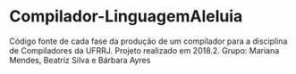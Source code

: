 # Compilador-LinguagemAleluia
Código fonte de cada fase da produção de um compilador para a disciplina de Compiladores da UFRRJ. Projeto realizado em 2018.2.
Grupo: Mariana Mendes, Beatriz Silva e Bárbara Ayres
